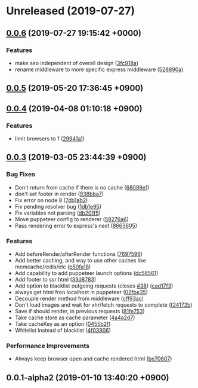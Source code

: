 # Unreleased (2019-07-27)



## [0.0.6](https://github.com/sifrr/sifrr/compare/v0.0.5...v0.0.6) (2019-07-27 19:15:42 +0000)


### Features

* make seo independent of overall design ([3fc918a](https://github.com/sifrr/sifrr/commit/3fc918a))
* rename middleware to more specific express middleware ([528890a](https://github.com/sifrr/sifrr/commit/528890a))



## [0.0.5](https://github.com/sifrr/sifrr/compare/v0.0.4...v0.0.5) (2019-05-20 17:36:45 +0900)



## [0.0.4](https://github.com/sifrr/sifrr/compare/v0.0.3...v0.0.4) (2019-04-08 01:10:18 +0900)


### Features

* limit browsers to 1 ([29941a1](https://github.com/sifrr/sifrr/commit/29941a1))



## [0.0.3](https://github.com/sifrr/sifrr/compare/v0.0.1-alpha2...v0.0.3) (2019-03-05 23:44:39 +0900)


### Bug Fixes

* Don't return from cache if there is no cache ([68099e1](https://github.com/sifrr/sifrr/commit/68099e1))
* don't set footer in render ([938bba7](https://github.com/sifrr/sifrr/commit/938bba7))
* Fix error on node 8 ([7db1ab2](https://github.com/sifrr/sifrr/commit/7db1ab2))
* Fix pending resolver bug ([1db1e95](https://github.com/sifrr/sifrr/commit/1db1e95))
* Fix variables not parsing ([db201f5](https://github.com/sifrr/sifrr/commit/db201f5))
* Move puppeteer config to renderer ([59276a6](https://github.com/sifrr/sifrr/commit/59276a6))
* Pass rendering error to express's next ([8663605](https://github.com/sifrr/sifrr/commit/8663605))


### Features

* Add beforeRender/afterRender functions ([7697596](https://github.com/sifrr/sifrr/commit/7697596))
* Add better caching, and way to use other caches like memcache/redis/etc ([b50fa18](https://github.com/sifrr/sifrr/commit/b50fa18))
* Add capability to add puppeteer launch options ([dc56561](https://github.com/sifrr/sifrr/commit/dc56561))
* Add footer to ssr html ([33d8783](https://github.com/sifrr/sifrr/commit/33d8783))
* Add option to blacklist outgoing requests (closes [#38](https://github.com/sifrr/sifrr/issues/38)) ([cad17f3](https://github.com/sifrr/sifrr/commit/cad17f3))
* always get html fron localhost in puppeteer ([02fbe35](https://github.com/sifrr/sifrr/commit/02fbe35))
* Decouple render method from middleware ([cff93ac](https://github.com/sifrr/sifrr/commit/cff93ac))
* Don't load images and wait for xhr/fetch requests to complete ([f24172b](https://github.com/sifrr/sifrr/commit/f24172b))
* Save if should render, in previous requests ([81fe753](https://github.com/sifrr/sifrr/commit/81fe753))
* Take cache store as cache parameter ([4a4a2d7](https://github.com/sifrr/sifrr/commit/4a4a2d7))
* Take cacheKey as an option ([0455b2f](https://github.com/sifrr/sifrr/commit/0455b2f))
* Whitelist instead of blacklist ([4f03906](https://github.com/sifrr/sifrr/commit/4f03906))


### Performance Improvements

* Always keep browser open and cache rendered html ([be70607](https://github.com/sifrr/sifrr/commit/be70607))



## 0.0.1-alpha2 (2019-01-10 13:40:20 +0900)



